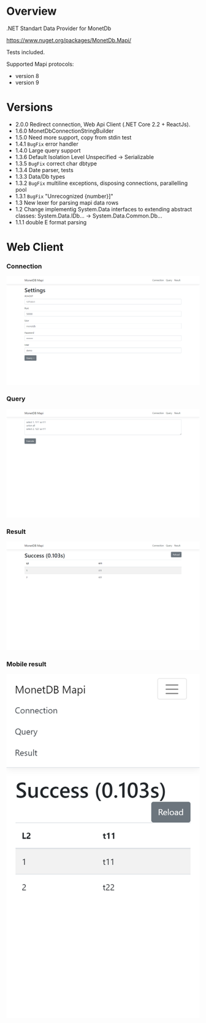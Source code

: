 # Overview

.NET Standart Data Provider for MonetDb

https://www.nuget.org/packages/MonetDb.Mapi/

Tests included.

Supported Mapi protocols:
 - version 8
 - version 9 

# Versions
 - 2.0.0 Redirect connection, Web Api Client (.NET Core 2.2 + ReactJs).
 - 1.6.0 MonetDbConnectionStringBuilder
 - 1.5.0 Need more support, copy from stdin test
 - 1.4.1 `BugFix` error handler
 - 1.4.0 Large query support
  - 1.3.6 Default Isolation Level Unspecified -> Serializable
  - 1.3.5 `BugFix` correct char dbtype
  - 1.3.4 Date parser, tests
  - 1.3.3 Data/Db types
  - 1.3.2 `BugFix` multiline exceptions, disposing connections, parallelling pool
  - 1.3.1 `BugFix` "Unrecognized {number}]"
 - 1.3 New lexer for parsing mapi data rows
 - 1.2 Change implementig System.Data interfaces to extending abstract classes: System.Data.IDb... -> System.Data.Common.Db...
 - 1.1.1 double E format parsing

# Web Client
### Connection
![Connection](https://raw.githubusercontent.com/AlexandrSitdikov/monetdb-mapi-net/master/content/desc_connection.png "Connection")
### Query
![Query](https://raw.githubusercontent.com/AlexandrSitdikov/monetdb-mapi-net/master/content/desc_query.png "Query")
### Result
![Result](https://raw.githubusercontent.com/AlexandrSitdikov/monetdb-mapi-net/master/content/desc_result.png "Result")
### Mobile result
![Mobile](https://raw.githubusercontent.com/AlexandrSitdikov/monetdb-mapi-net/master/content/phone_result.png "Mobile")
